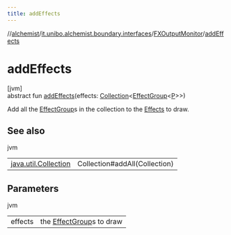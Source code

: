 ```yaml
---
title: addEffects
---
```

//[alchemist](../../../index.html)/[it.unibo.alchemist.boundary.interfaces](../index.html)/[FXOutputMonitor](index.html)/[addEffects](add-effects.html)



# addEffects



[jvm]\
abstract fun [addEffects](add-effects.html)(effects: [Collection](https://docs.oracle.com/javase/8/docs/api/java/util/Collection.html)<[EffectGroup](../../it.unibo.alchemist.boundary.gui.effects/-effect-group/index.html)<[P](../../it.unibo.alchemist.boundary.gui.effects.json/-effect-group-adapter/index.html)>>)



Add all the [EffectGroup](../../it.unibo.alchemist.boundary.gui.effects/-effect-group/index.html)s in the collection to the [Effects](../../it.unibo.alchemist.boundary.gui.effects/-effect-f-x/index.html) to draw.



## See also


jvm

| | |
|---|---|
| [java.util.Collection](../../it.unibo.alchemist.boundary.gui.effects/-effect-group/index.html#-1037973866%2FFunctions%2F-134779887) | Collection#addAll(Collection) |



## Parameters


jvm

| | |
|---|---|
| effects | the [EffectGroup](../../it.unibo.alchemist.boundary.gui.effects/-effect-group/index.html)s to draw |




